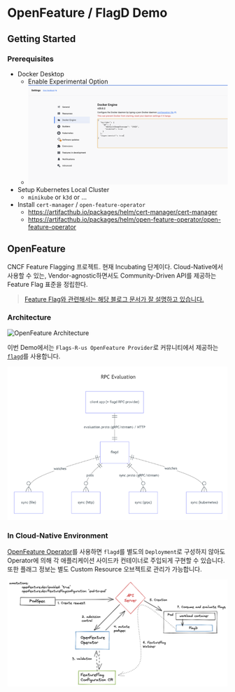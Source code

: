 # OpenFeature / FlagD Demo

## Getting Started

### Prerequisites

- Docker Desktop
  - Enable Experimental Option 
  - ![Enable Experimental](./images/DockerDesktop.png)
- Setup Kubernetes Local Cluster
    - `minikube` or `k3d` or ...
- Install `cert-manager` / `open-feature-operator`
  - https://artifacthub.io/packages/helm/cert-manager/cert-manager
  - https://artifacthub.io/packages/helm/open-feature-operator/open-feature-operator

## OpenFeature

CNCF Feature Flagging 프로젝트. 현재 Incubating 단계이다.
Cloud-Native에서 사용할 수 있는, Vendor-agnostic하면서도 Community-Driven API를 제공하는 Feature Flag 표준을 정립한다.

> [Feature Flag와 관련해서는 해당 블로그 문서가 잘 설명하고 있습니다.](https://medium.com/daangn/%EB%A7%A4%EC%9D%BC-%EB%B0%B0%ED%8F%AC%ED%95%98%EB%8A%94-%ED%8C%80%EC%9D%B4-%EB%90%98%EB%8A%94-%EC%97%AC%EC%A0%95-2-feature-toggle-%ED%99%9C%EC%9A%A9%ED%95%98%EA%B8%B0-b52c4a1810cd)

### Architecture

![OpenFeature Architecture](https://openfeature.dev/assets/images/of-architecture-a49b167df4037d936bd6623907d84de1.png)

이번 Demo에서는 `Flags-R-us OpenFeature Provider`로 커뮤니티에서 제공하는 [`flagd`](https://flagd.dev)를 사용합니다.

![flagd Architecture](./images/flagd.png)

### In Cloud-Native Environment

[OpenFeature Operator](https://github.com/open-feature/open-feature-operator)를 사용하면 `flagd`를 별도의 `Deployment`로 구성하지 않아도 Operator에 의해 각 애플리케이션 사이드카 컨테이너로 주입되게 구현할 수 있습니다. 또한 플래그 정보는 별도 Custom Resource 오브젝트로 관리가 가능합니다.

![OpenFeature Operator Architecture](https://github.com/open-feature/open-feature-operator/raw/main/images/arch-0.png)